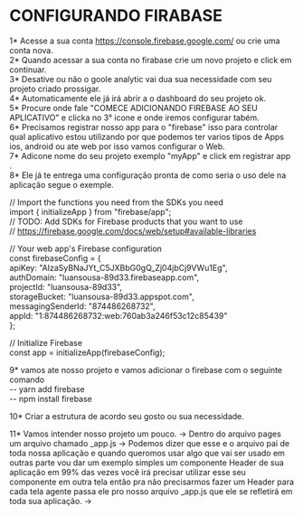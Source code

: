 # CONFIGURANDO FIRABASE

1* Acesse a sua conta https://console.firebase.google.com/ ou crie uma conta nova. </br>
2* Quando acessar a sua conta no firabase crie um novo projeto e click em continuar. </br>
3* Desative ou não o goole analytic vai dua sua necessidade com seu projeto criado prossigar. </br>
4* Automaticamente ele já irá abrir a o dashboard do seu projeto ok.</br>
5* Procure onde fale "COMECE ADICIONANDO FIREBASE AO SEU APLICATIVO" e clicka no 3° icone e onde iremos configurar tabém.</br>
6* Precisamos registrar nosso app para o "firebase" isso para controlar qual aplicativo estou utilizando por que podemos ter varios tipos de Apps ios, android ou ate web por isso vamos configurar o Web. </br>
7* Adicone nome do seu projeto exemplo "myApp" e click em registrar app . </br>
8* Ele já te entrega uma configuração pronta de como seria o uso dele na aplicação segue o exemple. </br>

// Import the functions you need from the SDKs you need</br>
import { initializeApp } from "firebase/app";</br>
// TODO: Add SDKs for Firebase products that you want to use</br>
// https://firebase.google.com/docs/web/setup#available-libraries </br>

// Your web app's Firebase configuration</br>
const firebaseConfig = {</br>
apiKey: "AIzaSyBNaJYt_C5JXBbG0gQ_Zj04jbCj9VWu1Eg",</br>
authDomain: "luansousa-89d33.firebaseapp.com",</br>
projectId: "luansousa-89d33",</br>
storageBucket: "luansousa-89d33.appspot.com",</br>
messagingSenderId: "874486268732",</br>
appId: "1:874486268732:web:760ab3a246f53c12c85439"</br>
};</br>

// Initialize Firebase</br>
const app = initializeApp(firebaseConfig);</br>

9\* vamos ate nosso projeto e vamos adicionar o firebase com o seguinte comando </br>
-- yarn add firebase</br>
-- npm install firebase</br>

10\* Criar a estrutura de acordo seu gosto ou sua necessidade.

11\* Vamos intender nosso projeto um pouco.
-> Dentro do arquivo pages um arquivo chamado \_app.js
-> Podemos dizer que esse e o arquivo pai de toda nossa aplicação e quando queromos usar algo que vai ser usado em outras parte vou dar um exemplo simples um componente Header de sua aplicação em 99% das vezes você irá precisar
utilizar esse seu componente em outra tela então pra não precisarmos fazer um Header para cada tela agente passa ele
pro nosso arquivo \_app.js que ele se refletirá em toda sua aplicação.
->

